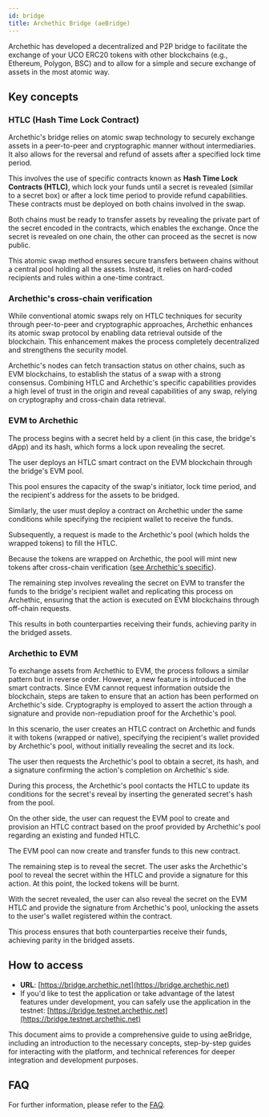 ```yaml
---
id: bridge
title: Archethic Bridge (aeBridge)
---
```


Archethic has developed a decentralized and P2P bridge to facilitate the exchange of your UCO ERC20 tokens with other blockchains (e.g., Ethereum, Polygon, BSC) and to allow for a simple and secure exchange of assets in the most atomic way.

## Key concepts

### HTLC (Hash Time Lock Contract)

Archethic's bridge relies on atomic swap technology to securely exchange assets in a peer-to-peer and cryptographic manner without intermediaries. It also allows for the reversal and refund of assets after a specified lock time period.

This involves the use of specific contracts known as **Hash Time Lock Contracts (HTLC)**, which lock your funds until a secret is revealed (similar to a secret box) or after a lock time period to provide refund capabilities. These contracts must be deployed on both chains involved in the swap.

Both chains must be ready to transfer assets by revealing the private part of the secret encoded in the contracts, which enables the exchange. Once the secret is revealed on one chain, the other can proceed as the secret is now public.

This atomic swap method ensures secure transfers between chains without a central pool holding all the assets. Instead, it relies on hard-coded recipients and rules within a one-time contract.

### Archethic's cross-chain verification

While conventional atomic swaps rely on HTLC techniques for security through peer-to-peer and cryptographic approaches, Archethic enhances its atomic swap protocol by enabling data retrieval outside of the blockchain. This enhancement makes the process completely decentralized and strengthens the security model.

Archethic's nodes can fetch transaction status on other chains, such as EVM blockchains, to establish the status of a swap with a strong consensus.
Combining HTLC and Archethic's specific capabilities provides a high level of trust in the origin and reveal capabilities of any swap, relying on cryptography and cross-chain data retrieval.

### EVM to Archethic

The process begins with a secret held by a client (in this case, the bridge's dApp) and its hash, which forms a lock upon revealing the secret.

The user deploys an HTLC smart contract on the EVM blockchain through the bridge's EVM pool.

 This pool ensures the capacity of the swap's initiator, lock time period, and the recipient's address for the assets to be bridged.

Similarly, the user must deploy a contract on Archethic under the same conditions while specifying the recipient wallet to receive the funds.

Subsequently, a request is made to the Archethic's pool (which holds the wrapped tokens) to fill the HTLC.

Because the tokens are wrapped on Archethic, the pool will mint new tokens after cross-chain verification ([see Archethic's specific](#archethics-cross-chain-verification)).

The remaining step involves revealing the secret on EVM to transfer the funds to the bridge's recipient wallet and replicating this process on Archethic, ensuring that the action is executed on EVM blockchains through off-chain requests.

This results in both counterparties receiving their funds, achieving parity in the bridged assets.


### Archethic to EVM

To exchange assets from Archethic to EVM, the process follows a similar pattern but in reverse order.
However, a new feature is introduced in the smart contracts. Since EVM cannot request information outside the blockchain, steps are taken to ensure that an action has been performed on Archethic's side. Cryptography is employed to assert the action through a signature and provide non-repudiation proof for the Archethic's pool.

In this scenario, the user creates an HTLC contract on Archethic and funds it with tokens (wrapped or native), specifying the recipient's wallet provided by Archethic's pool, without initially revealing the secret and its lock.

The user then requests the Archethic's pool to obtain a secret, its hash, and a signature confirming the action's completion on Archethic's side.

During this process, the Archethic's pool contacts the HTLC to update its conditions for the secret's reveal by inserting the generated secret's hash from the pool.

On the other side, the user can request the EVM pool to create and provision an HTLC contract based on the proof provided by Archethic's pool regarding an existing and funded HTLC.

The EVM pool can now create and transfer funds to this new contract.

The remaining step is to reveal the secret. The user asks the Archethic's pool to reveal the secret within the HTLC and provide a signature for this action. At this point, the locked tokens will be burnt.

With the secret revealed, the user can also reveal the secret on the EVM HTLC and provide the signature from Archethic's pool, unlocking the assets to the user's wallet registered within the contract.

This process ensures that both counterparties receive their funds, achieving parity in the bridged assets.


## How to access
- **URL**: [https://bridge.archethic.net](https://bridge.archethic.net)
- If you'd like to test the application or take advantage of the latest features under development, you can safely use the application in the testnet: [https://bridge.testnet.archethic.net](https://bridge.testnet.archethic.net)

This document aims to provide a comprehensive guide to using aeBridge, including an introduction to the necessary concepts, step-by-step guides for interacting with the platform, and technical references for deeper integration and development purposes.

## FAQ
For further information, please refer to the [FAQ](/FAQ/bridge-2-ways).
